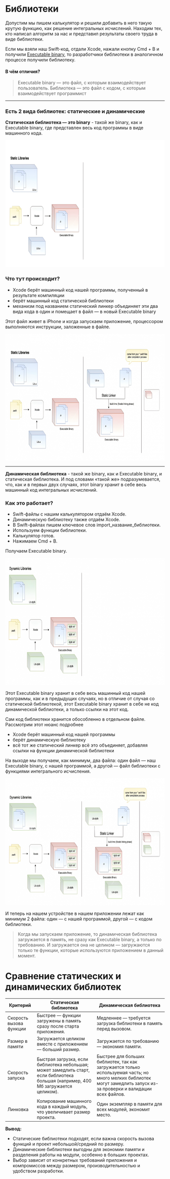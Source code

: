 # Библиотеки

Допустим мы пишем калькулятор и решили добавить в него такую крутую функцию, как решение интегральных исчислений. Находим тех, кто написал алгоритм за нас и представил результаты своего труда в виде библиотеки.

Если мы взяли наш Swift-код, отдали Xcode, нажали кнопку Cmd + B и получили [Executable binary](02_BuildProcess.md#executable-binary), то разработчики библиотеки в аналогичном процессе получили библиотеку.

#### В чём отличия?

> Executable binary — это файл, с которым взаимодействует пользователь.
> Библиотека — это файл с кодом, с которым взаимодействует программист

---
### Есть 2 вида библиотек: статические и динамические

**Статическая библиотека — это binary** - такой же binary, как и Executable binary, где представлен весь код программы в виде машинного кода. 

<img src="img/static-libraries.png" alt="Цикл жизни приложения" width="900" height="400">

### Что тут происходит?

- Xcode берёт машинный код нашей программы, полученный в результате компиляции
- берёт машинный код статической библиотеки
- механизм под названием статический линкер объединяет эти два вида кода в один и помещает в файл — в новый Executable binary

Этот файл живет в iPhone и когда запускаем приложение, процессором выполняются инструкции, заложенные в файле. 

<img src="img/static-lib-with-linker.png" alt="Цикл жизни приложения" width="900" height="400">

---
**Динамическая библиотека** - такой же binary, как и Executable binary, и статическая библиотека. И под словами «такой же» подразумевается, что, как и в первых двух случаях, этот binary хранит в себе весь машинный код интегральных исчислений. 

### Как это работает?
- Swift-файлы с нашим калькулятором отдаём Xcode.
- Динамическую библиотеку также отдаём Xcode. 
- В Swift-файлах пишем ключевое слов import_название_библиотеки.
- Используем функции библиотеки.
- Калькулятор готов.
- Нажимаем Cmd + B.

Получаем Executable binary.

<img src="img/dynamic-lib.png" alt="Цикл жизни приложения" width="900" height="400">

Этот Executable binary хранит в себе весь машинный код нашей программы, как и в предыдущих случаях, но в отличие от случая со статической библиотекой, этот Executable binary хранит в себе не код динамической библиотеки, а только ссылки на этот код. 

Сам код библиотеки хранится обособленно в отдельном файле. Рассмотрим этот нюанс подробнее

- Xcode берёт машинный код нашей программы
- берёт динамическую библиотеку
- всё тот же статический линкер всё это объединяет, добавляя ссылки на функции динамической библиотеки

На выходе мы получаем, как минимум, два файла: один файл — наш Executable binary, с нашей программой, а другой — файл библиотеки с функциями интегрального исчисления.

<img src="img/dinamic-lib-with-linker.png" alt="Цикл жизни приложения" width="900" height="400">

И теперь на нашем устройстве в нашем приложении лежат как минимум 2 файла: один — с нашей программой, другой — с кодом библиотеки.

> Когда мы запускаем приложение, то динамическая библиотека загружается в память, не сразу как Executable binary, а только по требованию. И загружается она не целиком — загружаются только те функции, которые используются приложением в данный момент.

# Сравнение статических и динамических библиотек

| Критерий                | Статическая библиотека                           | Динамическая библиотека                          |
|-------------------------|------------------------------------------------|-------------------------------------------------|
| Скорость вызова функции | Быстрее — функции загружены в память сразу после старта приложения. | Медленнее — требуется загрузка библиотеки в память перед вызовом. |
| Размер в памяти         | Загружается целиком вместе с приложением — больший размер.         | Загружается по требованию — экономия памяти.     |
| Скорость запуска        | Быстрая загрузка, если библиотека небольшая; может замедлить старт, если библиотека большая (например, 400 Мб загружается целиком). | Быстрее для больших библиотек, так как загружается только используемая часть; но много мелких библиотек могут замедлить запуск из-за проверки и валидации всех файлов. |
| Линковка                | Копирование машинного кода в каждый модуль, что увеличивает размер проекта. | Один экземпляр в памяти для всех модулей, экономит место. |

**Вывод:**  
- Статические библиотеки подходят, если важна скорость вызова функций и проект небольшой/средний по размеру.  
- Динамические библиотеки выгодны для экономии памяти и разделения работы на модули, особенно в больших проектах.  
- Выбор зависит от конкретных требований приложения и компромиссов между размером, производительностью и удобством разработки.

